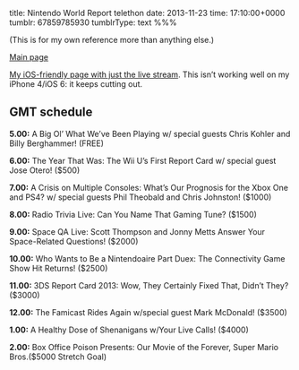 title: Nintendo World Report telethon
date: 2013-11-23
time: 17:10:00+0000
tumblr: 67859785930
tumblrType: text
%%%

(This is for my own reference more than anything else.)

[Main page](http://www.nintendoworldreport.com/sitenews/35994)

[My iOS-friendly page with just the live stream](http://douglashill.co/nwr-telethon.html). This isn’t working well on my iPhone 4/iOS 6: it keeps cutting out. 

## GMT schedule ##

**5.00:** A Big Ol’ What We’ve Been Playing w/ special guests Chris Kohler and Billy Berghammer! (FREE)

**6.00:** The Year That Was: The Wii U’s First Report Card w/ special guest Jose Otero! ($500)

**7.00:** A Crisis on Multiple Consoles: What’s Our Prognosis for the Xbox One and PS4? w/ special guests Phil Theobald and Chris Johnston! ($1000)

**8.00:** Radio Trivia Live: Can You Name That Gaming Tune? ($1500)

**9.00:** Space QA Live: Scott Thompson and Jonny Metts Answer Your Space-Related Questions! ($2000)

**10.00:** Who Wants to Be a Nintendoaire Part Duex: The Connectivity Game Show Hit Returns! ($2500)

**11.00:** 3DS Report Card 2013: Wow, They Certainly Fixed That, Didn’t They? ($3000)

**12.00:** The Famicast Rides Again w/special guest Mark McDonald! ($3500)

**1.00:** A Healthy Dose of Shenanigans w/Your Live Calls! ($4000)

**2.00:** Box Office Poison Presents: Our Movie of the Forever, Super Mario Bros.($5000 Stretch Goal)
